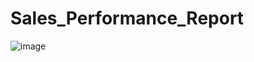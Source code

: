 # Sales_Performance_Report
![image](https://github.com/Mustabshera99/Sales_Performance_Report/assets/150914262/e1231eae-36b0-4ccc-a05d-f117f45472ca)
